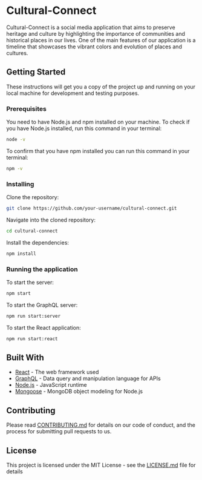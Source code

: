 # Cultural-Connect

Cultural-Connect is a social media application that aims to preserve heritage and culture by highlighting the importance of communities and historical places in our lives. One of the main features of our application is a timeline that showcases the vibrant colors and evolution of places and cultures.

## Getting Started

These instructions will get you a copy of the project up and running on your local machine for development and testing purposes.

### Prerequisites

You need to have Node.js and npm installed on your machine. To check if you have Node.js installed, run this command in your terminal:

```bash
node -v
```

To confirm that you have npm installed you can run this command in your terminal:

```bash
npm -v
```

### Installing

Clone the repository:

```bash
git clone https://github.com/your-username/cultural-connect.git
```

Navigate into the cloned repository:

```bash
cd cultural-connect
```

Install the dependencies:

```bash
npm install
```

### Running the application

To start the server:

```bash
npm start
```

To start the GraphQL server:

```bash
npm run start:server
```

To start the React application:

```bash
npm run start:react
```

## Built With

* [React](https://reactjs.org/) - The web framework used
* [GraphQL](https://graphql.org/) - Data query and manipulation language for APIs
* [Node.js](https://nodejs.org/) - JavaScript runtime
* [Mongoose](https://mongoosejs.com/) - MongoDB object modeling for Node.js

## Contributing

Please read [CONTRIBUTING.md](https://gist.github.com/PurpleBooth/b24679402957c63ec426) for details on our code of conduct, and the process for submitting pull requests to us.

## License

This project is licensed under the MIT License - see the [LICENSE.md](LICENSE.md) file for details
```

